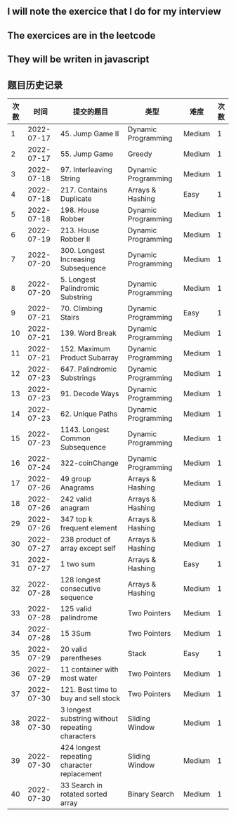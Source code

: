 ## I will note the exercice that I do for my interview

## The exercices are in the leetcode

## They will be writen in javascript 


## 题目历史记录

| 次数 | 时间 | 提交的题目 | 类型 | 难度 | 次数 | 
| --- | --- | --- | --- | --- | --- |
| 1 | 2022-07-17 | 45. Jump Game II | Dynamic Programming | Medium | 1
| 2 | 2022-07-17 | 55. Jump Game | Greedy | Medium | 1
| 3 | 2022-07-18 | 97. Interleaving String |  Dynamic Programming | Medium | 1
| 4 | 2022-07-18 | 217. Contains Duplicate | Arrays & Hashing | Easy | 1
| 5 | 2022-07-18 | 198. House Robber | Dynamic Programming | Medium | 1
| 6 | 2022-07-19 | 213. House Robber II | Dynamic Programming | Medium | 1
| 7 | 2022-07-20 | 300. Longest Increasing  Subsequence | Dynamic Programming | Medium | 1
| 8 | 2022-07-20 | 5. Longest Palindromic Substring | Dynamic Programming | Medium | 1
| 9 | 2022-07-21 | 70. Climbing Stairs | Dynamic Programming | Easy | 1
| 10 | 2022-07-21 | 139. Word Break | Dynamic Programming | Medium | 1
| 11 | 2022-07-21 | 152. Maximum Product Subarray | Dynamic Programming | Medium | 1
| 12 | 2022-07-23 | 647. Palindromic Substrings | Dynamic Programming | Medium | 1
| 13 | 2022-07-23 | 91. Decode Ways | Dynamic Programming | Medium | 1
| 14 | 2022-07-23 | 62. Unique Paths | Dynamic Programming | Medium | 1
| 15 | 2022-07-23 | 1143. Longest Common Subsequence | Dynamic Programming | Medium | 1
| 16 | 2022-07-24 | 322-coinChange | Dynamic Programming | Medium | 1
| 17 | 2022-07-26 | 49 group Anagrams | Arrays & Hashing | Medium | 1
| 18 | 2022-07-26 | 242 valid anagram | Arrays & Hashing | Medium | 1
| 29 | 2022-07-26 | 347 top k frequent element | Arrays & Hashing | Medium | 1
| 30 | 2022-07-27 | 238 product of array except self | Arrays & Hashing | Medium | 1
| 31 | 2022-07-27 | 1 two sum | Arrays & Hashing | Easy | 1
| 32 | 2022-07-28 | 128 longest consecutive sequence | Arrays & Hashing | Medium | 1
| 33 | 2022-07-28 | 125 valid palindrome | Two Pointers | Medium | 1
| 34 | 2022-07-28 | 15 3Sum | Two Pointers | Medium | 1
| 35 | 2022-07-29 | 20 valid parentheses | Stack | Easy | 1
| 36 | 2022-07-29 | 11 container with most water | Two Pointers | Medium | 1
| 37 | 2022-07-30 | 121. Best time to buy and sell stock | Two Pointers | Medium | 1
| 38 | 2022-07-30 | 3 longest substring without repeating characters | Sliding Window | Medium | 1
| 39 | 2022-07-30 | 424 longest repeating character replacement | Sliding Window | Medium | 1
| 40 | 2022-07-30 | 33 Search in rotated sorted array | Binary Search | Medium | 1